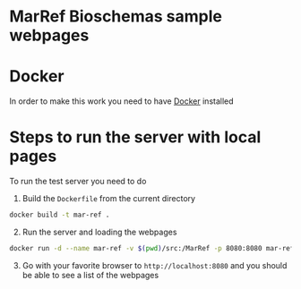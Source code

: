 # MarRef Bioschemas sample webpages

# Docker
In order to make this work you need to have [Docker](https://www.docker.com/community-edition) installed

# Steps to run the server with local pages
To run the test server you need to do
1. Build the `Dockerfile` from the current directory
```bash
docker build -t mar-ref .
```

2. Run the server and loading the webpages
```bash
docker run -d --name mar-ref -v $(pwd)/src:/MarRef -p 8080:8080 mar-ref
```

3. Go with your favorite browser to `http://localhost:8080` and you should be able to see a list of the webpages


